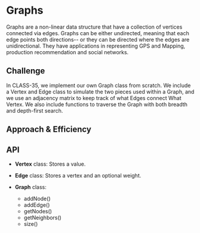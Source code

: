 # Graphs

Graphs are a non-linear data structure that have a collection of vertices connected via edges. Graphs can be either undirected, meaning that each edge points both directions-- or they can be directed where the edges are unidirectional. They have applications in representing GPS and Mapping, production recommendation and social networks.


## Challenge

In CLASS-35, we implement our own Graph class from scratch. We include a Vertex and Edge class to simulate the two pieces used within a Graph, and we use an adjacency matrix to keep track of what Edges connect What Vertex. We also include functions to traverse the Graph with both breadth and depth-first search.

## Approach & Efficiency
<!-- What approach did you take? Why? What is the Big O space/time for this approach? -->

## API

- **Vertex** class: Stores a value.
- **Edge** class: Stores a vertex and an optional weight.

- **Graph** class:

  - addNode()
  - addEdge()
  - getNodes()
  - getNeighbors()
  - size()

